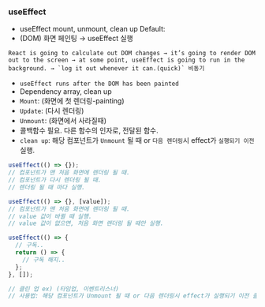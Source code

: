 ### useEffect

- useEffect mount, unmount, clean up Default:
- (DOM) 화면 페인팅 → useEffect 실행

```
React is going to calculate out DOM changes → it’s going to render DOM out to the screen → at some point, useEffect is going to run in the background. → `log it out whenever it can.(quick)` 비동기
```

- `useEffect runs after the DOM has been painted`
- Dependency array, clean up
- `Mount`: (화면에 첫 렌더링-painting)
- `Update`: (다시 렌더링)
- `Unmount`: (화면에서 사라질때)
- 콜백함수 필요. 다른 함수의 인자로, 전달된 함수.
- `clean up`: 해당 컴포넌트가 `Unmount` 될 때 or `다음 렌더링`시 effect가 `실행되기 이전` 실행.

```js
useEffect(() => {});
// 컴포넌트가 맨 처음 화면에 렌더링 될 때.
// 컴포넌트가 다시 렌더링 될 때.
// 렌더링 될 때 마다 실행.

useEffect(() => {}, [value]);
// 컴포넌트가 맨 처음 화면에 렌더링 될 때.
// value 값이 바뀔 때 실행.
// value 값이 없으면, 처음 화면 렌더링 될 때만 실행.

useEffect(() => {
  // 구독..
  return () => {
    // 구독 해지..
  };
}, []);

// 클린 업 ex) (타임업, 이벤트리스너)
// 사용법: 해당 컴포넌트가 Unmount 될 때 or 다음 렌더링시 effect가 실행되기 이전 클린업이 된다.
```
